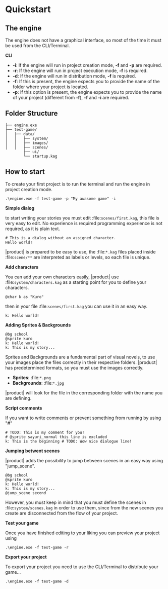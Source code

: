 # Quickstart


The engine
----------

The engine does not have a graphical interface, so most of the time it must be used from the CLI/Terminal.

**CLI**

- **-i**: If the engine will run in project creation mode, **-f** and **-p** are required.
- **-r**: If the engine will run in project execution mode, **-f** is required.
- **-d**: If the engine will run in distribution mode, **-f** is required.
- **-f**: If this is present, the engine expects you to provide the name of the folder where your project is located.
- **-p**: If this option is present, the engine expects you to provide the name of your project (different from **-f**), **-f** and **-i** are required.


Folder Structure
----------------
 
```
├── engine.exe        
├── test-game/          
│   ├── data/         
│   │   ├── system/       
│   │   ├── images/  
│   │   ├── scenes/   
        ├── ui/   
        └── startup.kag   
```

How to start
------------

To create your first project is to run the terminal and run the engine in project creation mode.

```
.\engine.exe -f test-game -p "My awasome game" -i
```

**Simple dialog**

to start writing your stories you must edit :file:`scenes/first.kag`, this file is very easy to edit. No experience is required
programming experience is not required, as it is plain text.

```
# This is a dialog without an assigned character.
Hello world!
```

|product| is prepared to be easy to use, the :file:`*.kag` files placed inside :file:`scene/**` are interpreted as labels or levels, so each file is unique.

**Add characters**

You can add your own characters easily, |product| use :file:`system/characters.kag` as a starting point for you to define your characters.

```
@char k as "Kuro"
```
then in your file :file:`scenes/first.kag` you can use it in an easy way.
```
k: Hello world!
```
**Adding Sprites & Backgrounds**

```
@bg school
@sprite kuro
k: Hello world!
k: This is my story...
```
Sprites and Backgrounds are a fundamental part of visual novels, to use your images place the files correctly in their respective folders.
|product| has predetermined formats, so you must use the images correctly.

- **Sprites**: :file:`*.png`
- **Backgrounds**: :file:`*.jpg`

|product| will look for the file in the corresponding folder with the name you are defining.

**Script comments**

If you want to write comments or prevent something from running by using "#" 

```
# TODO: This is my comment for you!
# @sprite sayuri_normal this line is excluded
k: This is the beginning # TODO: Wow nice dialogue line!
```
**Jumping betwent scenes**

|product| adds the possibility to jump between scenes in an easy way using "jump_scene". 

```
@bg school
@sprite kuro
k: Hello world!
k: This is my story...
@jump_scene second
```

However, you must keep in mind that you must define the scenes in :file:`system/scenes.kag` in order to use them, since from the
new scenes you create are disconnected from the flow of your project.

**Test your game**

Once you have finished editing to your liking you can preview your project using
``` 
.\engine.exe -f test-game -r
```
**Export your project**

To export your project you need to use the CLI/Terminal to distribute your game...
```
.\engine.exe -f test-game -d
```
